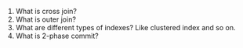 1. What is cross join?
1. What is outer join?
1. What are different types of indexes? Like clustered index and so on.
1. What is 2-phase commit?